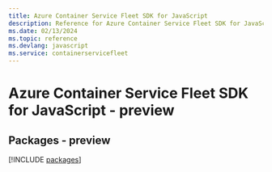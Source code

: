 ```yaml
---
title: Azure Container Service Fleet SDK for JavaScript
description: Reference for Azure Container Service Fleet SDK for JavaScript
ms.date: 02/13/2024
ms.topic: reference
ms.devlang: javascript
ms.service: containerservicefleet
---
```

# Azure Container Service Fleet SDK for JavaScript - preview
## Packages - preview
[!INCLUDE [packages](container-service-fleet-index.md)]